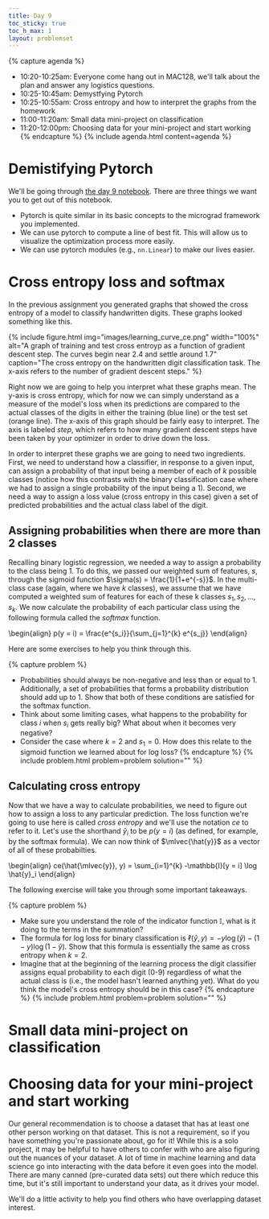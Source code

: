 ```yaml
---
title: Day 9
toc_sticky: true 
toc_h_max: 1
layout: problemset
---
```


{% capture agenda %}
* 10:20-10:25am: Everyone come hang out in MAC128, we'll talk about the plan and answer any logistics questions.
* 10:25-10:45am: Demystfying Pytorch
* 10:25-10:55am: Cross entropy and how to interpret the graphs from the homework
* 11:00-11:20am: Small data mini-project on classification
* 11:20-12:00pm: Choosing data for your mini-project and start working
{% endcapture %}
{% include agenda.html content=agenda %}


# Demistifying Pytorch

We'll be going through [the day 9 notebook](https://colab.research.google.com/github/olinml2024/notebooks/blob/main/ML24_Day09.ipynb).  There are three things we want you to get out of this notebook.

* Pytorch is quite similar in its basic concepts to the micrograd framework you implemented.
* We can use pytorch to compute a line of best fit.  This will allow us to visualize the optimization process more easily.
* We can use pytorch modules (e.g., `nn.Linear`) to make our lives easier.


# Cross entropy loss and softmax

In the previous assignment you generated graphs that showed the cross entropy of a model to classify handwritten digits.  These graphs looked something like this.

{% include figure.html 
  img="images/learning_curve_ce.png"
    width="100%"
    alt="A graph of training and test cross entroyp as a function of gradient descent step.  The curves begin near 2.4 and settle around 1.7"
    caption="The cross entropy on the handwritten digit classification task.  The x-axis refers to the number of gradient descent steps." %}

Right now we are going to help you interpret what these graphs mean.  The y-axis is cross entropy, which for now we can simply understand as a measure of the model's loss when its predictions are compared to the actual classes of the digits in either the training (blue line) or the test set (orange line).  The x-axis of this graph should be fairly easy to interpret.  The axis is labeled *step*, which refers to how many gradient descent steps have been taken by your optimizer in order to drive down the loss.

In order to interpret these graphs we are going to need two ingredients.  First, we need to understand how a classifier, in response to a given input, can assign a probability of that input being a member of each of $k$ possible classes (notice how this contrasts with the binary classification case where we had to assign a single probability of the input being a $1$).  Second, we need a way to assign a loss value (cross entropy in this case) given a set of predicted probabilities and the actual class label of the digit.

## Assigning probabilities when there are more than 2 classes

Recalling binary logistic regression, we needed a way to assign a probability to the class being 1.  To do this, we passed our weighted sum of features, $s$, through the sigmoid function $\sigma(s) = \frac{1}{1+e^{-s}}$.  In the multi-class case (again, where we have $k$ classes), we assume that we have computed a weighted sum of features for each of these k classes $s_1, s_2, \ldots, s_k$.  We now calculate the probability of each particular class using the following formula called the *softmax* function.

\begin{align}
p(y = i) = \frac{e^{s_i}}{\sum_{j=1}^{k} e^{s_j}}
\end{align}

Here are some exercises to help you think through this.

{% capture problem %}
* Probabilities should always be non-negative and less than or equal to 1.  Additionally, a set of probabilities that forms a probability distribution should add up to 1.  Show that both of these conditions are satisfied for the softmax function.
* Think about some limiting cases, what happens to the probability for class $i$ when $s_i$ gets really big?  What about when it becomes very negative?
* Consider the case where $k=2$ and $s_1 = 0$.  How does this relate to the sigmoid function we learned about for log loss?
{% endcapture %}
{% include problem.html problem=problem solution="" %}

## Calculating cross entropy

Now that we have a way to calculate probabilities, we need to figure out how to assign a loss to any particular prediction.  The loss function we're going to use here is called *cross entropy* and we'll use the notation $ce$ to refer to it.  Let's use the shorthand $\hat{y}_i$ to be $p(y=i)$ (as defined, for example, by the softmax formula).  We can now think of $\mlvec{\hat{y}}$ as a vector of all of these probabilties.

\begin{align}
ce(\hat{\mlvec{y}}, y) = \sum_{i=1}^{k} -\mathbb{I}[y = i] \log \hat{y}_i 
\end{align}

The following exercise will take you through some important takeaways.

{% capture problem %}
* Make sure you understand the role of the indicator function $\mathbb{I}$, what is it doing to the terms in the summation?
* The formula for log loss for binary classification is $\ell(\hat{y}, y) = -y \log(\hat{y}) - (1-y)\log(1-\hat{y})$.  Show that this formula is essentially the same as cross entropy when $k=2$.
* Imagine that at the beginning of the learning process the digit classifier assigns equal probability to each digit (0-9) regardless of what the actual class is (i.e., the model hasn't learned anything yet).  What do you think the model's cross entropy should be in this case?
{% endcapture %}
{% include problem.html problem=problem solution="" %}


# Small data mini-project on classification


# Choosing data for your mini-project and start working
Our general recommendation is to choose a dataset that has at least one other person working on that dataset. This is not a requirement, so if you have something you're passionate about, go for it! While this is a solo project, it may be helpful to have others to confer with who are also figuring out the nuances of your dataset. A lot of time in machine learning and data science go into interacting with the data before it even goes into the model. There are many canned (pre-curated data sets) out there which reduce this time, but it's still important to understand your data, as it drives your model. 

We'll do a little activity to help you find others who have overlapping dataset interest.
